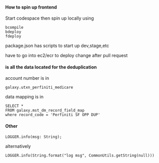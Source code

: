 #### How to spin up frontend
Start codespace then spin up locally using

	bcompile
	bdeploy
	fdeploy

package.json has scripts to start up dev,stage,etc

have to go into ec2/ecr to deploy change after pull request
####  is all the data located for the deduplication
account number is in

	galaxy.utxn_perfiniti_medicare

data mapping is in

	SELECT *
	FROM galaxy.mst_dm_record_field_map
	where record_code = 'Perfiniti SF OPP DUP'

#### Other
	LOGGER.info(msg: String);
alternatively

	LOGGER.info(String.format("log msg", CommonUtils.getString(null)))

